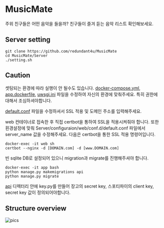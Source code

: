 # MusicMate
주위 친구들은 어떤 음악을 들을까? 친구들이 즐겨 듣는 음악 리스트 확인해보세요.

## Server setting
```
git clone https://github.com/redundant4u/MusicMate
cd MusicMate/Server
./setting.sh
```
## Caution
셋팅되는 환경에 따라 실행이 안 될수도 있습니다. [docker-compose.yml](https://github.com/redundant4u/MusicMate/blob/main/Server/docker-compose.yml), [app.dockerfile](https://github.com/redundant4u/MusicMate/blob/main/Server/configuration/app/app.dockerfile), [uwsgi.ini](https://github.com/redundant4u/MusicMate/blob/main/Server/volumes/uwsgi.ini) 파일을 수정하여 자신의 환경에 맞춰주세요. 특히 권한에 대해서 조심하셔야합니다.

[default.conf](https://github.com/redundant4u/MusicMate/blob/main/Server/configuration/web/conf.d/default.conf) 파일을 수정하셔서 SSL 적용 및 도메인 주소를 입력해주세요.

web 컨테이너로 접속한 후 직접 certbot을 통하여 SSL을 적용시켜줘야 합니다. 또한 횐경설정에 맞춰 Server/configuraion/web/conf.d/default.conf 파일에서 server_name 값을 수정해주세요. 다음은 certbot을 통한 SSL 적용 명령어입니다.
```
docker-exec -it web sh
certbot --nginx -d [DOMAIN.com] -d [www.DOMAIN.com]
```

빈 sqlite DB로 설정되어 있으니 migration과 migrate를 진행해주셔야 합니다.
```
docker-exec -it app bash
python manage.py makemigrations api
python manage.py migrate
```

[api](https://github.com/redundant4u/MusicMate/tree/main/Server/volumes/api) 디렉터리 안에 key.py를 만들어 장고의 secret key, 스포티파이의 client key, secret key 값이 정의되어야합니다.

## Structure overview
<img src="https://user-images.githubusercontent.com/38307839/131053506-e9c17243-b3fc-4e3b-919b-c20bb08177e8.png" alt="pics">